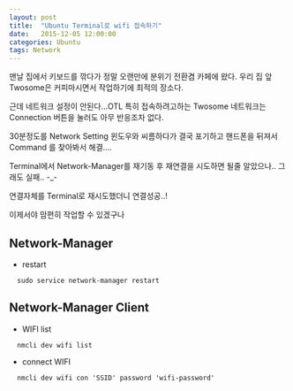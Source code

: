 ```yaml
---
layout: post
title:  "Ubuntu Terminal로 wifi 접속하기"
date:   2015-12-05 12:00:00
categories: Ubuntu
tags: Network
---
```


맨날 집에서 키보드를 깎다가 정말 오랜만에 분위기 전환겸 카페에 왔다.
우리 집 앞 Twosome은 커피마시면서 작업하기에 최적의 장소다.

근데 네트워크 설정이 안된다...OTL
특히 접속하려고하는 Twosome 네트워크는 Connection 버튼을 눌러도 아무 반응조차 없다.

30분정도를 Network Setting 윈도우와 씨름하다가 결국 포기하고
핸드폰을 뒤져서 Command 를 찾아봐서 해결....

<!--more-->

Terminal에서 Network-Manager를 재기동 후 재연결을 시도하면 될줄 알았으나.. 그래도 실패.. -_-

연결자체를 Terminal로 재시도했더니 연결성공..!

이제서야 맘편히 작업할 수 있겠구나

## Network-Manager
  * restart

```
  sudo service network-manager restart
```

## Network-Manager Client
  * WIFI list

```
  nmcli dev wifi list
```

  * connect WIFI 

```
  nmcli dev wifi con 'SSID' password 'wifi-password'
```
